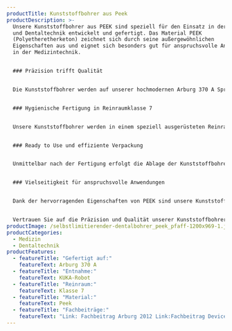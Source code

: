 ```yaml
---
productTitle: Kunststoffbohrer aus Peek
productDescription: >-
  Unsere Kunststoffbohrer aus PEEK sind speziell für den Einsatz in der Medizin-
  und Dentaltechnik entwickelt und gefertigt. Das Material PEEK
  (Polyetheretherketon) zeichnet sich durch seine außergewöhnlichen
  Eigenschaften aus und eignet sich besonders gut für anspruchsvolle Anwendungen
  in der Medizintechnik.


  ### Präzision trifft Qualität


  Die Kunststoffbohrer werden auf unserer hochmodernen Arburg 370 A Spritzgießmaschine gefertigt, die für ihre Präzision und Effizienz bekannt ist. Die Entnahme der geformten Teile erfolgt mittels eines KUKA-Roboters, um eine gleichbleibende Qualität sicherzustellen.


  ### Hygienische Fertigung in Reinraumklasse 7


  Unsere Kunststoffbohrer werden in einem speziell ausgerüsteten Reinraum der Klasse 7 hergestellt. Dies gewährleistet eine hygienische Umgebung und schützt die Bohrer vor Verunreinigungen während des gesamten Produktionsprozesses.


  ### Ready to Use und effiziente Verpackung


  Unmittelbar nach der Fertigung erfolgt die Ablage der Kunststoffbohrer in einer Kühlstation, um eine schnelle und effektive Abkühlung zu gewährleisten. Anschließend werden die abgekühlten Bohrer unter Reinraumbedingungen in einen Endlosschlauchbeutel verpackt, der eine hygienische und praktische Lösung für die Lagerung und den Transport darstellt. Auch diese Verpackung erfolgt im Reinraum der Klasse 7, um höchste Hygienestandards zu gewährleisten.


  ### Vielseitigkeit für anspruchsvolle Anwendungen


  Dank der hervorragenden Eigenschaften von PEEK sind unsere Kunststoffbohrer für vielfältige Anwendungen in der Medizintechnik und Dentaltechnik geeignet. Das Material ist besonders leicht, chemikalienbeständig und biokompatibel, was es zu einer optimalen Wahl für den Einsatz in medizinischen Instrumenten und Geräten macht.


  Vertrauen Sie auf die Präzision und Qualität unserer Kunststoffbohrer aus PEEK, die für höchste Ansprüche in der Medizintechnik und Dentaltechnik entwickelt wurden. Unser Engagement für exzellente Produktionsstandards und anspruchsvolle Materialauswahl steht im Mittelpunkt unserer medizinischen Produkte.
productImage: /selbstlimitierender-dentalbohrer_peek_pfaff-1200x969-1.jpg
productCategories:
  - Medizin
  - Dentaltechnik
productFeatures:
  - featureTitle: "Gefertigt auf:"
    featureText: Arburg 370 A
  - featureTitle: "Entnahme:"
    featureText: KUKA-Robot
  - featureTitle: "Reinraum:"
    featureText: Klasse 7
  - featureTitle: "Material:"
    featureText: Peek
  - featureTitle: "Fachbeiträge:"
    featureText: "Link: F﻿achbeitrag Arburg 2012 Link:F﻿achbeitrag DeviceMed 2016"
---
```

